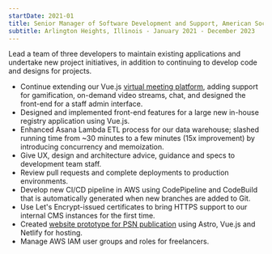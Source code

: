 ```yaml
---
startDate: 2021-01
title: Senior Manager of Software Development and Support, American Society of Plastic Surgeons
subtitle: Arlington Heights, Illinois - January 2021 - December 2023
---
```


Lead a team of three developers to maintain existing applications and undertake new project initiatives, in addition to continuing to develop code and designs for projects.

* <span class='vue mobile'>Continue extending our Vue.js [virtual meeting platform](/gallery/asps-vmp), adding support for gamification, on-demand video streams, chat, and designed the front-end for a staff admin interface.</span>
* <span class='vue mobile'>Designed and implemented front-end features for a large new in-house registry application using Vue.js.</span>
* <span class='perf'>Enhanced Asana Lambda ETL process for our data warehouse; slashed running time from ~30 minutes to a few minutes (15x improvement) by introducing concurrency and memoization.</span>
* <span class='manage mobile'>Give UX, design and architecture advice, guidance and specs to development team staff.</span>
* <span class='manage'>Review pull requests and complete deployments to production environments.</span>
* <span class='ops aws'>Develop new CI/CD pipeline in AWS using CodePipeline and CodeBuild that is automatically generated when new branches are added to Git.</span>
* <span class='ops'>Use Let's Encrypt-issued certificates to bring HTTPS support to our internal CMS instances for the first time.</span>
* <span class='vue mobile astro'>Created [website prototype for PSN publication](/gallery/psn-prototype) using Astro, Vue.js and Netlify for hosting.</span>
* <span class='manage ops aws'>Manage AWS IAM user groups and roles for freelancers.</span>
